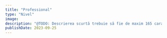 ```yaml
---
title: "Professional"
type: "Nivel"
image:
description: "@TODO: Descrierea scurtă trebuie să fie de maxim 165 caractere"
publishDate: 2023-09-25
---
```

